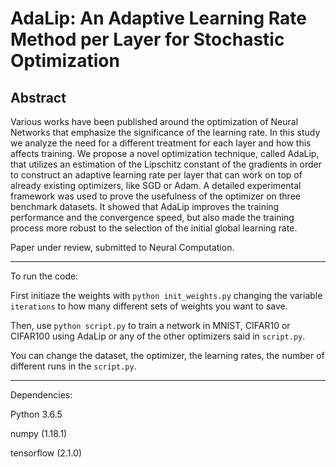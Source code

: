 # AdaLip:  An Adaptive Learning Rate Method per Layer for Stochastic Optimization



## Abstract

Various works have been published around the optimization of Neural Networks that emphasize the significance of the learning rate. In this study we analyze the need for a different treatment for each layer and how this affects training. We propose a novel optimization technique, called AdaLip, that utilizes an estimation of the Lipschitz constant of the gradients in order to construct an adaptive learning rate per layer that can work on top of already existing optimizers, like SGD or Adam. A detailed experimental framework was used to prove the usefulness of the optimizer on three benchmark datasets. It showed that AdaLip improves the training performance and the convergence speed, but also made the training process more robust to the selection of the initial global learning rate.

Paper under review, submitted to Neural Computation.


-------------------------------------------------

To run the code:


First initiaze the weights with `python init_weights.py` changing the variable `iterations` to how many different sets of weights you want to save.

Then, use `python script.py` to train a network in MNIST, CIFAR10 or CIFAR100 using AdaLip or any of the other optimizers said in `script.py`.

You can change the dataset, the optimizer, the learning rates, the number of different runs in the `script.py`.

-----------------------------------
Dependencies:

Python 3.6.5

numpy (1.18.1)

tensorflow (2.1.0)
